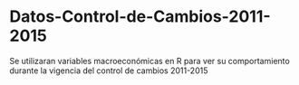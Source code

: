 # Datos-Control-de-Cambios-2011-2015
Se utilizaran variables macroeconómicas en R para ver su comportamiento durante la vigencia del control de cambios 2011-2015

